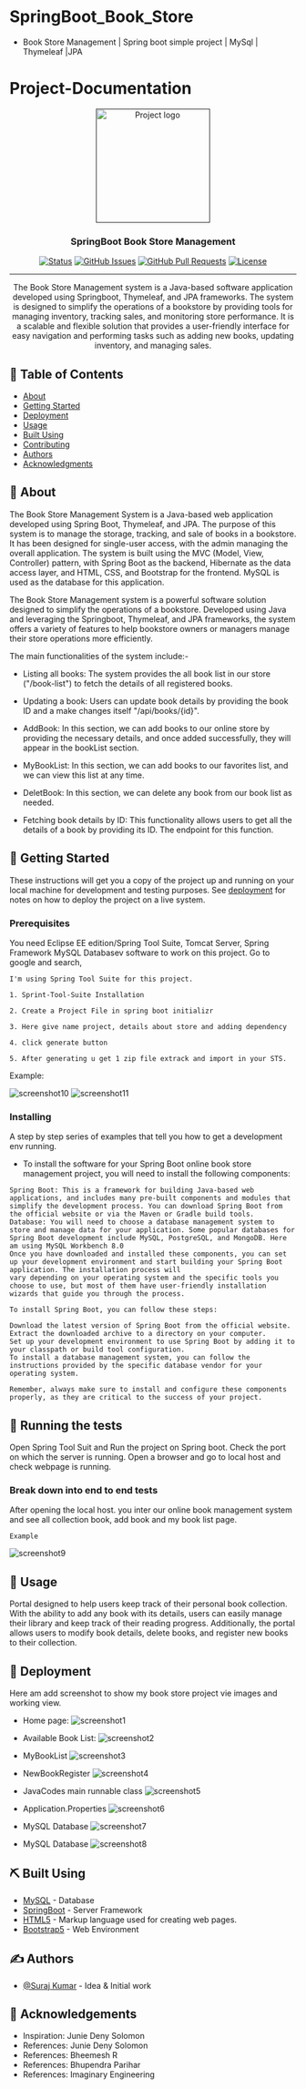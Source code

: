 # SpringBoot_Book_Store
- Book Store Management | Spring boot simple project | MySql | Thymeleaf |JPA


# Project-Documentation

<p align="center">
  <a href="" rel="noopener">
 <img width=200px height=200px src="https://github.com/Suraj138/SpringBoot_Book_Store/blob/master/sceenshot/booklogo.png" alt="Project logo"></a>
</p>

<h3 align="center">SpringBoot Book Store Management</h3>

<div align="center">

  [![Status](https://img.shields.io/badge/status-active-success.svg)]() 
  [![GitHub Issues](https://img.shields.io/github/issues/kylelobo/The-Documentation-Compendium.svg)](https://github.com/kylelobo/The-Documentation-Compendium/issues)
  [![GitHub Pull Requests](https://img.shields.io/github/issues-pr/kylelobo/The-Documentation-Compendium.svg)](https://github.com/kylelobo/The-Documentation-Compendium/pulls)
  [![License](https://img.shields.io/badge/license-MIT-blue.svg)](/LICENSE)

</div>

---

<p align="center"> 
The Book Store Management system is a Java-based software application developed using Springboot, Thymeleaf, and JPA frameworks. The system is designed to simplify the operations of a bookstore by providing tools for managing inventory, tracking sales, and monitoring store performance. It is a scalable and flexible solution that provides a user-friendly interface for easy navigation and performing tasks such as adding new books, updating inventory, and managing sales.
    <br> 
</p>

## 📝 Table of Contents
- [About](#about)
- [Getting Started](#getting_started)
- [Deployment](#deployment)
- [Usage](#usage)
- [Built Using](#built_using)
- [Contributing](../CONTRIBUTING.md)
- [Authors](#authors)
- [Acknowledgments](#acknowledgement)

## 🧐 About <a name = "about"></a>
The Book Store Management System is a Java-based web application developed using Spring Boot, Thymeleaf, and JPA. The purpose of this system is to manage the storage, tracking, and sale of books in a bookstore. It has been designed for single-user access, with the admin managing the overall application. The system is built using the MVC (Model, View, Controller) pattern, with Spring Boot as the backend, Hibernate as the data access layer, and HTML, CSS, and Bootstrap for the frontend. MySQL is used as the database for this application.

The Book Store Management system is a powerful software solution designed to simplify the operations of a bookstore. Developed using Java and leveraging the Springboot, Thymeleaf, and JPA frameworks, the system offers a variety of features to help bookstore owners or managers manage their store operations more efficiently.

The main functionalities of the system include:-

- Listing all books: The system provides the all book list in our store ("/book-list") to fetch the details of all registered books.

- Updating a book: Users can update book details by providing the book ID and a make changes itself "/api/books/{id}".

- AddBook: In this section, we can add books to our online store by providing the necessary details, and once added successfully, they will appear in the bookList section.

- MyBookList: In this section, we can add books to our favorites list, and we can view this list at any time.

- DeletBook: In this section, we can delete any book from our book list as needed.

- Fetching book details by ID: This functionality allows users to get all the details of a book by providing its ID. The endpoint for this function.

## 🏁 Getting Started <a name = "getting_started"></a>
These instructions will get you a copy of the project up and running on your local machine for development and testing purposes. See [deployment](#deployment) for notes on how to deploy the project on a live system.

### Prerequisites
You need Eclipse EE edition/Spring Tool Suite, Tomcat Server, Spring Framework MySQL Databasev software to work on this project. Go to google and search,

```
I'm using Spring Tool Suite for this project.

1. Sprint-Tool-Suite Installation

2. Create a Project File in spring boot initializr

3. Here give name project, details about store and adding dependency

4. click generate button

5. After generating u get 1 zip file extrack and import in your STS.
```
Example:


![screenshot10](https://github.com/Suraj138/SpringBoot_Book_Store/blob/master/sceenshot/screenshot%2010.jpg)
![screenshot11](https://github.com/Suraj138/SpringBoot_Book_Store/blob/master/sceenshot/screenshot%2011.jpg)

### Installing
A step by step series of examples that tell you how to get a development env running.

- To install the software for your Spring Boot online book store management project, you will need to install the following components:

```
Spring Boot: This is a framework for building Java-based web applications, and includes many pre-built components and modules that simplify the development process. You can download Spring Boot from the official website or via the Maven or Gradle build tools.
Database: You will need to choose a database management system to store and manage data for your application. Some popular databases for Spring Boot development include MySQL, PostgreSQL, and MongoDB. Here am using MySQL Workbench 8.0
Once you have downloaded and installed these components, you can set up your development environment and start building your Spring Boot application. The installation process will
vary depending on your operating system and the specific tools you choose to use, but most of them have user-friendly installation wizards that guide you through the process.

To install Spring Boot, you can follow these steps:

Download the latest version of Spring Boot from the official website.
Extract the downloaded archive to a directory on your computer.
Set up your development environment to use Spring Boot by adding it to your classpath or build tool configuration.
To install a database management system, you can follow the instructions provided by the specific database vendor for your operating system.

Remember, always make sure to install and configure these components properly, as they are critical to the success of your project.
```

## 🔧 Running the tests <a name = "tests"></a>
Open Spring Tool Suit and Run the project on Spring boot. Check the port on which the server is running. Open a browser and go to local host and check webpage is running.

### Break down into end to end tests
After opening the local host. you inter our online book management system and see all collection book, add book and my book list page.

```
Example
```
![screenshot9](https://github.com/Suraj138/SpringBoot_Book_Store/blob/master/sceenshot/Screenshot%209.png)

## 🎈 Usage <a name="usage"></a>
Portal designed to help users keep track of their personal book collection. With the ability to add any book with its details, users can easily manage their library and keep track of their reading progress. Additionally, the portal allows users to modify book details, delete books, and register new books to their collection.

## 🚀 Deployment <a name = "deployment"></a>
Here am add screenshot to show my book store project vie images and working view.
- Home page:
![screenshot1](https://github.com/Suraj138/SpringBoot_Book_Store/blob/master/sceenshot/Screenshot%201.png)

- Available Book List:
![screenshot2](https://github.com/Suraj138/SpringBoot_Book_Store/blob/master/sceenshot/Screenshot%202.png)

- MyBookList
![screenshot3](https://github.com/Suraj138/SpringBoot_Book_Store/blob/master/sceenshot/Screenshot%203.png)

- NewBookRegister
![screenshot4](https://github.com/Suraj138/SpringBoot_Book_Store/blob/master/sceenshot/Screenshot%204.png)

- JavaCodes main runnable class
![screenshot5](https://github.com/Suraj138/SpringBoot_Book_Store/blob/master/sceenshot/Screenshot%205.png)

- Application.Properties
![screenshot6](https://github.com/Suraj138/SpringBoot_Book_Store/blob/master/sceenshot/Screenshot%206.png)

- MySQL Database
![screenshot7](https://github.com/Suraj138/SpringBoot_Book_Store/blob/master/sceenshot/Screenshot%207.png)

- MySQL Database
![screenshot8](https://github.com/Suraj138/SpringBoot_Book_Store/blob/master/sceenshot/Screenshot%208.png)


## ⛏️ Built Using <a name = "built_using"></a>
- [MySQL](https://www.mysql.com/) - Database
- [SpringBoot](https://start.spring.io/) - Server Framework
- [HTML5](https://www.w3schools.com/html/) - Markup language used for creating web pages.
- [Bootstrap5](https://getbootstrap.com/) - Web Environment

## ✍️ Authors <a name = "authors"></a>
- [@Suraj Kumar](https://github.com/suraj138) - Idea & Initial work

## 🎉 Acknowledgements <a name = "acknowledgement"></a>
- Inspiration: Junie Deny Solomon
- References: Junie Deny Solomon
- References: Bheemesh R
- References: Bhupendra Parihar
- References: Imaginary Engineering
